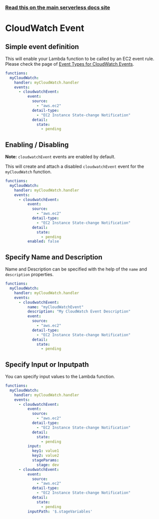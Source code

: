 <!--
title: Serverless Framework - AWS Lambda Events - CloudWatch Event
menuText: CloudWatch Event
menuOrder: 8
description:  Setting up AWS CloudWatch Events with AWS Lambda via the Serverless Framework
layout: Doc
-->

<!-- DOCS-SITE-LINK:START automatically generated  -->
### [Read this on the main serverless docs site](https://www.serverless.com/framework/docs/providers/aws/events/cloudwatch-event)
<!-- DOCS-SITE-LINK:END -->

# CloudWatch Event

## Simple event definition

This will enable your Lambda function to be called by an EC2 event rule.
Please check the page of [Event Types for CloudWatch Events](http://docs.aws.amazon.com/AmazonCloudWatch/latest/events/EventTypes.html).

```yml
functions:
  myCloudWatch:
    handler: myCloudWatch.handler
    events:
      - cloudwatchEvent:
          event:
            source:
              - "aws.ec2"
            detail-type:
              - "EC2 Instance State-change Notification"
            detail:
              state:
                - pending
```

## Enabling / Disabling

**Note:** `cloudwatchEvent` events are enabled by default.

This will create and attach a disabled `cloudwatchEvent` event for the `myCloudWatch` function.

```yml
functions:
  myCloudWatch:
    handler: myCloudWatch.handler
    events:
      - cloudwatchEvent:
          event:
            source:
              - "aws.ec2"
            detail-type:
              - "EC2 Instance State-change Notification"
            detail:
              state:
                - pending
          enabled: false
```

## Specify Name and Description

Name and Description can be specified with the help of the `name` and `description` properties.

```yml
functions:
  myCloudWatch:
    handler: myCloudWatch.handler
    events:
      - cloudwatchEvent:
          name: "myCloudWatchEvent"
          description: "My CloudWatch Event Description"
          event:
            source:
              - "aws.ec2"
            detail-type:
              - "EC2 Instance State-change Notification"
            detail:
              state:
                - pending
```

## Specify Input or Inputpath

You can specify input values ​​to the Lambda function.

```yml
functions:
  myCloudWatch:
    handler: myCloudWatch.handler
    events:
      - cloudwatchEvent:
          event:
            source:
              - "aws.ec2"
            detail-type:
              - "EC2 Instance State-change Notification"
            detail:
              state:
                - pending
          input:
            key1: value1
            key2: value2
            stageParams:
              stage: dev
      - cloudwatchEvent:
          event:
            source:
              - "aws.ec2"
            detail-type:
              - "EC2 Instance State-change Notification"
            detail:
              state:
                - pending
          inputPath: '$.stageVariables'
```
